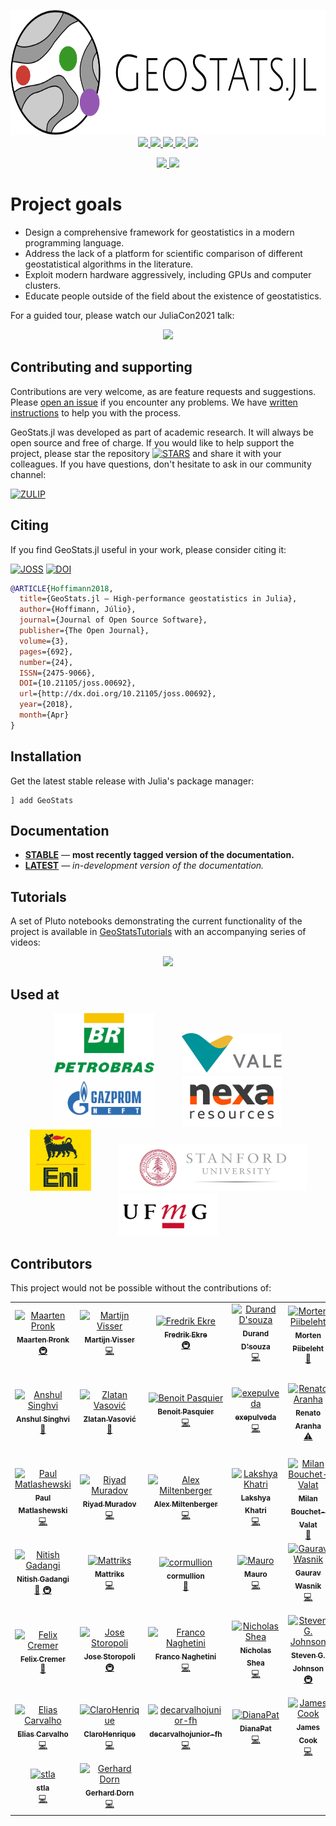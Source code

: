 <p align="center">
  <img src="docs/src/assets/logo-text.svg" height="200"><br>
  <a href="https://github.com/JuliaEarth/GeoStats.jl/actions">
    <img src="https://img.shields.io/github/actions/workflow/status/JuliaEarth/GeoStats.jl/CI.yml?branch=master&style=flat-square">
  </a>
  <a href="https://julialang.zulipchat.com/#narrow/stream/276201-geostats.2Ejl">
    <img src="https://img.shields.io/badge/chat-on%20zulip-9cf?style=flat-square">
  </a>
  <a href="https://JuliaEarth.github.io/GeoStats.jl/stable">
    <img src="https://img.shields.io/badge/docs-stable-blue?style=flat-square">
  </a>
  <a href="https://JuliaEarth.github.io/GeoStats.jl/latest">
    <img src="https://img.shields.io/badge/docs-latest-blue?style=flat-square">
  </a>
  <a href="LICENSE">
    <img src="https://img.shields.io/badge/license-MIT-blue?style=flat-square">
  </a>
</p>
<p align="center">
  <a href="https://doi.org/10.21105/joss.00692">
    <img src="https://img.shields.io/badge/JOSS-10.21105%2Fjoss.00692-brightgreen?style=flat-square">
  </a>
  <a href="https://zenodo.org/badge/latestdoi/33827844">
    <img src="https://img.shields.io/badge/DOI-10.5281%2Fzenodo.3875233-blue?style=flat-square">
  </a>
</p>

# Project goals

- Design a comprehensive framework for geostatistics in a modern programming language.
- Address the lack of a platform for scientific comparison of different geostatistical
  algorithms in the literature.
- Exploit modern hardware aggressively, including GPUs and computer clusters.
- Educate people outside of the field about the existence of geostatistics.

For a guided tour, please watch our JuliaCon2021 talk:

<p align="center">
  <a href="https://youtu.be/75A6zyn5pIE">
    <img src="https://img.youtube.com/vi/75A6zyn5pIE/maxresdefault.jpg">
  </a>
</p>

## Contributing and supporting

Contributions are very welcome, as are feature requests and suggestions. Please
[open an issue](https://github.com/JuliaEarth/GeoStats.jl/issues) if you encounter
any problems. We have [written instructions](CONTRIBUTING.md) to help you with
the process.

GeoStats.jl was developed as part of academic research. It will always be open
source and free of charge. If you would like to help support the project, please
star the repository [![STARS][stars-img]][stars-url] and share it with your colleagues.
If you have questions, don't hesitate to ask in our community channel:

[![ZULIP][zulip-img]][zulip-url]

## Citing

If you find GeoStats.jl useful in your work, please consider citing it:

[![JOSS][joss-img]][joss-url]
[![DOI][zenodo-img]][zenodo-url]

```bibtex
@ARTICLE{Hoffimann2018,
  title={GeoStats.jl – High-performance geostatistics in Julia},
  author={Hoffimann, Júlio},
  journal={Journal of Open Source Software},
  publisher={The Open Journal},
  volume={3},
  pages={692},
  number={24},
  ISSN={2475-9066},
  DOI={10.21105/joss.00692},
  url={http://dx.doi.org/10.21105/joss.00692},
  year={2018},
  month={Apr}
}
```

## Installation

Get the latest stable release with Julia's package manager:

```
] add GeoStats
```

## Documentation

- [**STABLE**][docs-stable-url] &mdash; **most recently tagged version of the documentation.**
- [**LATEST**][docs-latest-url] &mdash; *in-development version of the documentation.*

## Tutorials

A set of Pluto notebooks demonstrating the current functionality of the project is available in
[GeoStatsTutorials](https://github.com/JuliaEarth/GeoStatsTutorials)
with an accompanying series of videos:

<p align="center">
  <a href="https://www.youtube.com/playlist?list=PLsH4hc788Z1f1e61DN3EV9AhDlpbhhanw">
    <img src="https://img.youtube.com/vi/yDIK9onnZVw/maxresdefault.jpg">
  </a>
</p>

## Used at

<p align="center">
  <img src="docs/src/images/Petrobras.gif" width="160px" hspace="20">
  <img src="docs/src/images/Vale.png" width="160px" hspace="20">
  <img src="docs/src/images/Gazprom.png" width="160px" hspace="20">
  <img src="docs/src/images/Nexa.jpg" width="160px" hspace="20">
  <img src="docs/src/images/ENI.png" width="100px" hspace="20">
  <img src="docs/src/images/Stanford.png" width="300px" hspace="20">
  <img src="docs/src/images/UFMG.jpg" width="160px" hspace="20">
</p>

[docs-stable-img]: https://img.shields.io/badge/docs-stable-blue?style=flat-square
[docs-stable-url]: https://JuliaEarth.github.io/GeoStats.jl/stable

[docs-latest-img]: https://img.shields.io/badge/docs-latest-blue?style=flat-square
[docs-latest-url]: https://JuliaEarth.github.io/GeoStats.jl/latest

[joss-img]: https://img.shields.io/badge/JOSS-10.21105%2Fjoss.00692-brightgreen?style=flat-square
[joss-url]: https://doi.org/10.21105/joss.00692

[zenodo-img]: https://img.shields.io/badge/DOI-10.5281%2Fzenodo.3875233-blue?style=flat-square
[zenodo-url]: https://zenodo.org/badge/latestdoi/33827844

[zulip-img]: https://img.shields.io/badge/chat-on%20zulip-9cf?style=flat-square
[zulip-url]: https://julialang.zulipchat.com/#narrow/stream/276201-geostats.2Ejl

[stars-img]: https://img.shields.io/github/stars/JuliaEarth/GeoStats.jl?style=social
[stars-url]: https://github.com/JuliaEarth/GeoStats.jl

## Contributors

This project would not be possible without the contributions of:

<!-- ALL-CONTRIBUTORS-LIST:START - Do not remove or modify this section -->
<!-- prettier-ignore-start -->
<!-- markdownlint-disable -->
<table>
  <tbody>
    <tr>
      <td align="center"><a href="https://www.evetion.nl"><img src="https://avatars0.githubusercontent.com/u/8655030?v=4?s=100" width="100px;" alt="Maarten Pronk"/><br /><sub><b>Maarten Pronk</b></sub></a><br /><a href="#infra-evetion" title="Infrastructure (Hosting, Build-Tools, etc)">🚇</a></td>
      <td align="center"><a href="https://github.com/visr"><img src="https://avatars1.githubusercontent.com/u/4471859?v=4?s=100" width="100px;" alt="Martijn Visser"/><br /><sub><b>Martijn Visser</b></sub></a><br /><a href="https://github.com/JuliaEarth/GeoStats.jl/commits?author=visr" title="Code">💻</a></td>
      <td align="center"><a href="https://github.com/fredrikekre"><img src="https://avatars2.githubusercontent.com/u/11698744?v=4?s=100" width="100px;" alt="Fredrik Ekre"/><br /><sub><b>Fredrik Ekre</b></sub></a><br /><a href="#infra-fredrikekre" title="Infrastructure (Hosting, Build-Tools, etc)">🚇</a></td>
      <td align="center"><a href="http://dldx.org"><img src="https://avatars2.githubusercontent.com/u/107700?v=4?s=100" width="100px;" alt="Durand D'souza"/><br /><sub><b>Durand D'souza</b></sub></a><br /><a href="https://github.com/JuliaEarth/GeoStats.jl/commits?author=dldx" title="Code">💻</a></td>
      <td align="center"><a href="https://github.com/mortenpi"><img src="https://avatars1.githubusercontent.com/u/147757?v=4?s=100" width="100px;" alt="Morten Piibeleht"/><br /><sub><b>Morten Piibeleht</b></sub></a><br /><a href="https://github.com/JuliaEarth/GeoStats.jl/commits?author=mortenpi" title="Documentation">📖</a></td>
      <td align="center"><a href="https://github.com/tkelman"><img src="https://avatars0.githubusercontent.com/u/5934628?v=4?s=100" width="100px;" alt="Tony Kelman"/><br /><sub><b>Tony Kelman</b></sub></a><br /><a href="#infra-tkelman" title="Infrastructure (Hosting, Build-Tools, etc)">🚇</a></td>
      <td align="center"><a href="https://www.linkedin.com/in/madnansiddique/"><img src="https://avatars0.githubusercontent.com/u/8629089?v=4?s=100" width="100px;" alt="M. A. Siddique"/><br /><sub><b>M. A. Siddique</b></sub></a><br /><a href="#question-masiddique" title="Answering Questions">💬</a></td>
    </tr>
    <tr>
      <td align="center"><a href="https://github.com/asinghvi17"><img src="https://avatars1.githubusercontent.com/u/32143268?v=4?s=100" width="100px;" alt="Anshul Singhvi"/><br /><sub><b>Anshul Singhvi</b></sub></a><br /><a href="https://github.com/JuliaEarth/GeoStats.jl/commits?author=asinghvi17" title="Documentation">📖</a></td>
      <td align="center"><a href="https://zdroid.github.io"><img src="https://avatars2.githubusercontent.com/u/2725611?v=4?s=100" width="100px;" alt="Zlatan Vasović"/><br /><sub><b>Zlatan Vasović</b></sub></a><br /><a href="https://github.com/JuliaEarth/GeoStats.jl/commits?author=zdroid" title="Documentation">📖</a></td>
      <td align="center"><a href="https://www.bpasquier.com/"><img src="https://avatars2.githubusercontent.com/u/4486578?v=4?s=100" width="100px;" alt="Benoit Pasquier"/><br /><sub><b>Benoit Pasquier</b></sub></a><br /><a href="https://github.com/JuliaEarth/GeoStats.jl/commits?author=briochemc" title="Code">💻</a></td>
      <td align="center"><a href="https://github.com/exepulveda"><img src="https://avatars2.githubusercontent.com/u/5109252?v=4?s=100" width="100px;" alt="exepulveda"/><br /><sub><b>exepulveda</b></sub></a><br /><a href="https://github.com/JuliaEarth/GeoStats.jl/commits?author=exepulveda" title="Code">💻</a></td>
      <td align="center"><a href="https://github.com/errearanhas"><img src="https://avatars1.githubusercontent.com/u/12888985?v=4?s=100" width="100px;" alt="Renato Aranha"/><br /><sub><b>Renato Aranha</b></sub></a><br /><a href="https://github.com/JuliaEarth/GeoStats.jl/commits?author=errearanhas" title="Tests">⚠️</a></td>
      <td align="center"><a href="http://pkofod.com/"><img src="https://avatars0.githubusercontent.com/u/8431156?v=4?s=100" width="100px;" alt="Patrick Kofod Mogensen"/><br /><sub><b>Patrick Kofod Mogensen</b></sub></a><br /><a href="https://github.com/JuliaEarth/GeoStats.jl/commits?author=pkofod" title="Code">💻</a></td>
      <td align="center"><a href="http://xuk.ai"><img src="https://avatars1.githubusercontent.com/u/5985769?v=4?s=100" width="100px;" alt="Kai Xu"/><br /><sub><b>Kai Xu</b></sub></a><br /><a href="https://github.com/JuliaEarth/GeoStats.jl/commits?author=xukai92" title="Code">💻</a></td>
    </tr>
    <tr>
      <td align="center"><a href="https://github.com/PaulMatlashewski"><img src="https://avatars1.githubusercontent.com/u/13931255?v=4?s=100" width="100px;" alt="Paul Matlashewski"/><br /><sub><b>Paul Matlashewski</b></sub></a><br /><a href="https://github.com/JuliaEarth/GeoStats.jl/commits?author=PaulMatlashewski" title="Code">💻</a></td>
      <td align="center"><a href="https://github.com/riyadm"><img src="https://avatars1.githubusercontent.com/u/38479955?v=4?s=100" width="100px;" alt="Riyad Muradov"/><br /><sub><b>Riyad Muradov</b></sub></a><br /><a href="https://github.com/JuliaEarth/GeoStats.jl/commits?author=riyadm" title="Code">💻</a></td>
      <td align="center"><a href="https://github.com/ammilten"><img src="https://avatars0.githubusercontent.com/u/29921747?v=4?s=100" width="100px;" alt="Alex Miltenberger"/><br /><sub><b>Alex Miltenberger</b></sub></a><br /><a href="https://github.com/JuliaEarth/GeoStats.jl/commits?author=ammilten" title="Code">💻</a></td>
      <td align="center"><a href="https://www.linkedin.com/in/LakshyaKhatri"><img src="https://avatars1.githubusercontent.com/u/28972442?v=4?s=100" width="100px;" alt="Lakshya Khatri"/><br /><sub><b>Lakshya Khatri</b></sub></a><br /><a href="https://github.com/JuliaEarth/GeoStats.jl/commits?author=LakshyaKhatri" title="Code">💻</a></td>
      <td align="center"><a href="http://bouchet-valat.site.ined.fr"><img src="https://avatars3.githubusercontent.com/u/1120448?v=4?s=100" width="100px;" alt="Milan Bouchet-Valat"/><br /><sub><b>Milan Bouchet-Valat</b></sub></a><br /><a href="https://github.com/JuliaEarth/GeoStats.jl/commits?author=nalimilan" title="Documentation">📖</a></td>
      <td align="center"><a href="http://www.linkedin.com/in/rmcaixeta"><img src="https://avatars3.githubusercontent.com/u/8386288?v=4?s=100" width="100px;" alt="Rafael Caixeta"/><br /><sub><b>Rafael Caixeta</b></sub></a><br /><a href="https://github.com/JuliaEarth/GeoStats.jl/commits?author=rmcaixeta" title="Code">💻</a></td>
      <td align="center"><a href="https://github.com/ElOceanografo"><img src="https://avatars3.githubusercontent.com/u/1072448?v=4?s=100" width="100px;" alt="Sam"/><br /><sub><b>Sam</b></sub></a><br /><a href="#infra-ElOceanografo" title="Infrastructure (Hosting, Build-Tools, etc)">🚇</a></td>
    </tr>
    <tr>
      <td align="center"><a href="http://nitishgadangi.github.io"><img src="https://avatars0.githubusercontent.com/u/29014716?v=4?s=100" width="100px;" alt="Nitish Gadangi"/><br /><sub><b>Nitish Gadangi</b></sub></a><br /><a href="https://github.com/JuliaEarth/GeoStats.jl/commits?author=NitishGadangi" title="Documentation">📖</a> <a href="#infra-NitishGadangi" title="Infrastructure (Hosting, Build-Tools, etc)">🚇</a></td>
      <td align="center"><a href="https://github.com/Mattriks"><img src="https://avatars0.githubusercontent.com/u/18226881?v=4?s=100" width="100px;" alt="Mattriks"/><br /><sub><b>Mattriks</b></sub></a><br /><a href="https://github.com/JuliaEarth/GeoStats.jl/commits?author=Mattriks" title="Code">💻</a></td>
      <td align="center"><a href="https://cormullion.github.io"><img src="https://avatars1.githubusercontent.com/u/52289?v=4?s=100" width="100px;" alt="cormullion"/><br /><sub><b>cormullion</b></sub></a><br /><a href="https://github.com/JuliaEarth/GeoStats.jl/commits?author=cormullion" title="Documentation">📖</a></td>
      <td align="center"><a href="http://maurow.bitbucket.io/"><img src="https://avatars1.githubusercontent.com/u/4098145?v=4?s=100" width="100px;" alt="Mauro"/><br /><sub><b>Mauro</b></sub></a><br /><a href="https://github.com/JuliaEarth/GeoStats.jl/commits?author=mauro3" title="Code">💻</a></td>
      <td align="center"><a href="https://github.com/cyborg1995"><img src="https://avatars.githubusercontent.com/u/55525317?v=4?s=100" width="100px;" alt="Gaurav Wasnik"/><br /><sub><b>Gaurav Wasnik</b></sub></a><br /><a href="https://github.com/JuliaEarth/GeoStats.jl/commits?author=cyborg1995" title="Code">💻</a></td>
      <td align="center"><a href="https://github.com/atreyamaj"><img src="https://avatars.githubusercontent.com/u/14348863?v=4?s=100" width="100px;" alt="Atreya Majumdar"/><br /><sub><b>Atreya Majumdar</b></sub></a><br /><a href="https://github.com/JuliaEarth/GeoStats.jl/commits?author=atreyamaj" title="Documentation">📖</a></td>
      <td align="center"><a href="https://github.com/hameye"><img src="https://avatars.githubusercontent.com/u/57682091?v=4?s=100" width="100px;" alt="Hadrien Meyer"/><br /><sub><b>Hadrien Meyer</b></sub></a><br /><a href="https://github.com/JuliaEarth/GeoStats.jl/commits?author=hameye" title="Code">💻</a></td>
    </tr>
    <tr>
      <td align="center"><a href="https://github.com/felixcremer"><img src="https://avatars.githubusercontent.com/u/17124431?v=4?s=100" width="100px;" alt="Felix Cremer"/><br /><sub><b>Felix Cremer</b></sub></a><br /><a href="https://github.com/JuliaEarth/GeoStats.jl/commits?author=felixcremer" title="Documentation">📖</a></td>
      <td align="center"><a href="http://storopoli.io"><img src="https://avatars.githubusercontent.com/u/43353831?v=4?s=100" width="100px;" alt="Jose Storopoli"/><br /><sub><b>Jose Storopoli</b></sub></a><br /><a href="#infra-storopoli" title="Infrastructure (Hosting, Build-Tools, etc)">🚇</a></td>
      <td align="center"><a href="https://github.com/fnaghetini"><img src="https://avatars.githubusercontent.com/u/63740520?v=4?s=100" width="100px;" alt="Franco Naghetini"/><br /><sub><b>Franco Naghetini</b></sub></a><br /><a href="https://github.com/JuliaEarth/GeoStats.jl/commits?author=fnaghetini" title="Code">💻</a></td>
      <td align="center"><a href="https://www.nicholasshea.com/"><img src="https://avatars.githubusercontent.com/u/25097799?v=4?s=100" width="100px;" alt="Nicholas Shea"/><br /><sub><b>Nicholas Shea</b></sub></a><br /><a href="https://github.com/JuliaEarth/GeoStats.jl/commits?author=nshea3" title="Code">💻</a></td>
      <td align="center"><a href="http://math.mit.edu/~stevenj"><img src="https://avatars.githubusercontent.com/u/2913679?v=4?s=100" width="100px;" alt="Steven G. Johnson"/><br /><sub><b>Steven G. Johnson</b></sub></a><br /><a href="#infra-stevengj" title="Infrastructure (Hosting, Build-Tools, etc)">🚇</a></td>
      <td align="center"><a href="https://github.com/mrr00b00t"><img src="https://avatars.githubusercontent.com/u/32930332?v=4?s=100" width="100px;" alt="José A. S. Silva"/><br /><sub><b>José A. S. Silva</b></sub></a><br /><a href="https://github.com/JuliaEarth/GeoStats.jl/commits?author=mrr00b00t" title="Code">💻</a></td>
      <td align="center"><a href="https://github.com/marlonsmathias"><img src="https://avatars.githubusercontent.com/u/81258808?v=4?s=100" width="100px;" alt="Marlon Sproesser Mathias"/><br /><sub><b>Marlon Sproesser Mathias</b></sub></a><br /><a href="https://github.com/JuliaEarth/GeoStats.jl/commits?author=marlonsmathias" title="Code">💻</a></td>
    </tr>
    <tr>
      <td align="center"><a href="https://github.com/eliascarv"><img src="https://avatars.githubusercontent.com/u/73039601?v=4?s=100" width="100px;" alt="Elias Carvalho"/><br /><sub><b>Elias Carvalho</b></sub></a><br /><a href="https://github.com/JuliaEarth/GeoStats.jl/commits?author=eliascarv" title="Code">💻</a></td>
      <td align="center"><a href="https://github.com/ClaroHenrique"><img src="https://avatars.githubusercontent.com/u/38709777?v=4?s=100" width="100px;" alt="ClaroHenrique"/><br /><sub><b>ClaroHenrique</b></sub></a><br /><a href="https://github.com/JuliaEarth/GeoStats.jl/commits?author=ClaroHenrique" title="Code">💻</a></td>
      <td align="center"><a href="https://github.com/decarvalhojunior-fh"><img src="https://avatars.githubusercontent.com/u/102302676?v=4?s=100" width="100px;" alt="decarvalhojunior-fh"/><br /><sub><b>decarvalhojunior-fh</b></sub></a><br /><a href="https://github.com/JuliaEarth/GeoStats.jl/commits?author=decarvalhojunior-fh" title="Code">💻</a></td>
      <td align="center"><a href="https://github.com/DianaPat"><img src="https://avatars.githubusercontent.com/u/105749646?v=4?s=100" width="100px;" alt="DianaPat"/><br /><sub><b>DianaPat</b></sub></a><br /><a href="https://github.com/JuliaEarth/GeoStats.jl/commits?author=DianaPat" title="Code">💻</a></td>
      <td align="center"><a href="https://github.com/jwscook"><img src="https://avatars.githubusercontent.com/u/15519866?v=4?s=100" width="100px;" alt="James Cook"/><br /><sub><b>James Cook</b></sub></a><br /><a href="https://github.com/JuliaEarth/GeoStats.jl/commits?author=jwscook" title="Code">💻</a></td>
      <td align="center"><a href="https://github.com/vickydeka"><img src="https://avatars.githubusercontent.com/u/48693415?v=4?s=100" width="100px;" alt="vickydeka"/><br /><sub><b>vickydeka</b></sub></a><br /><a href="https://github.com/JuliaEarth/GeoStats.jl/commits?author=vickydeka" title="Code">💻</a></td>
      <td align="center"><a href="https://github.com/lihua-cat"><img src="https://avatars.githubusercontent.com/u/42488653?v=4?s=100" width="100px;" alt="刘昊"/><br /><sub><b>刘昊</b></sub></a><br /><a href="https://github.com/JuliaEarth/GeoStats.jl/commits?author=lihua-cat" title="Code">💻</a></td>
    </tr>
    <tr>
      <td align="center"><a href="https://github.com/stla"><img src="https://avatars.githubusercontent.com/u/4466543?v=4?s=100" width="100px;" alt="stla"/><br /><sub><b>stla</b></sub></a><br /><a href="https://github.com/JuliaEarth/GeoStats.jl/commits?author=stla" title="Code">💻</a></td>
      <td align="center"><a href="https://github.com/dorn-gerhard"><img src="https://avatars.githubusercontent.com/u/67096719?v=4?s=100" width="100px;" alt="Gerhard Dorn"/><br /><sub><b>Gerhard Dorn</b></sub></a><br /><a href="https://github.com/JuliaEarth/GeoStats.jl/commits?author=dorn-gerhard" title="Code">💻</a></td>
    </tr>
  </tbody>
</table>

<!-- markdownlint-restore -->
<!-- prettier-ignore-end -->

<!-- ALL-CONTRIBUTORS-LIST:END -->
